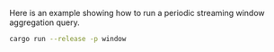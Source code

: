 Here is an example showing how to run a periodic streaming window aggregation query.

```sh
cargo run --release -p window
```